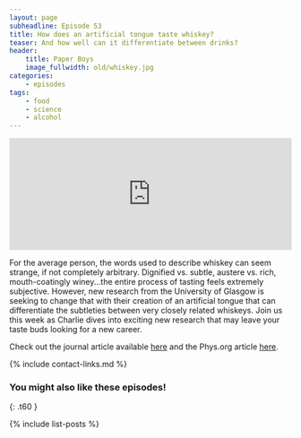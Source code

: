 ```yaml
---
layout: page
subheadline: Episode 53
title: How does an artificial tongue taste whiskey?
teaser: And how well can it differentiate between drinks?
header:
    title: Paper Boys
    image_fullwidth: old/whiskey.jpg
categories:
    - episodes
tags:
    - food
    - science
    - alcohol
---
```


<iframe src="https://pinecast.com/player/1f79a751-cefb-4685-932e-213228ea699f?theme=thick" seamless height="200" style="border:0" class="pinecast-embed" frameborder="0" width="100%"></iframe>

For the average person, the words used to describe whiskey can seem strange, if not completely arbitrary. Dignified vs. subtle, austere vs. rich, mouth-coatingly winey...the entire process of tasting feels extremely subjective. However, new research from the University of Glasgow is seeking to change that with their creation of an artificial tongue that can differentiate the subtleties between very closely related whiskeys. Join us this week as Charlie dives into exciting new research that may leave your taste buds looking for a new career.

Check out the journal article available [here](https://phys.org/news/2019-08-artificial-tongue-distinguish-whiskies.html) and the Phys.org article [here](https://phys.org/news/2019-08-artificial-tongue-distinguish-whiskies.html).

{% include contact-links.md %}

### You might also like these episodes!
{: .t60 }

{% include list-posts %}